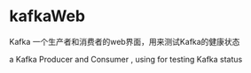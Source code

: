 # kafkaWeb

Kafka 一个生产者和消费者的web界面，用来测试Kafka的健康状态

a Kafka Producer and Consumer , using for testing Kafka status

